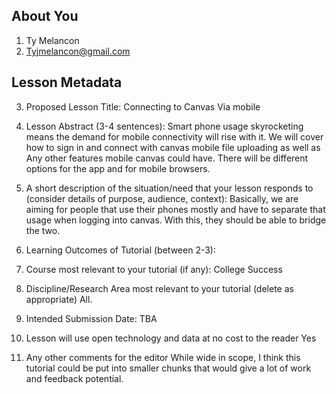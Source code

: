 

## About You
1. Ty Melancon
2. Tyjmelancon@gmail.com 

## Lesson Metadata

3. Proposed Lesson Title: Connecting to Canvas Via mobile
4. Lesson Abstract (3-4 sentences): Smart phone usage skyrocketing means the demand for mobile connectivity will rise with it. We will cover how to sign in and connect with canvas mobile file uploading as well as 
Any other features mobile canvas could have. There will be different options for the app and for mobile browsers. 

5. A short description of the situation/need that your lesson responds to (consider details of purpose, audience, context):
Basically, we are aiming for people that use their phones mostly and have to separate that usage when logging into canvas. With this, they should be able to bridge the two. 
6. Learning Outcomes of Tutorial (between 2-3):
7. Course most relevant to your tutorial (if any): College Success
8. Discipline/Research Area most relevant to your tutorial (delete as appropriate) All.
9. Intended Submission Date: TBA
10. Lesson will use open technology and data at no cost to the reader Yes 
11. Any other comments for the editor
While wide in scope, I think this tutorial could be put into smaller chunks that would give a lot of work and feedback potential. 

